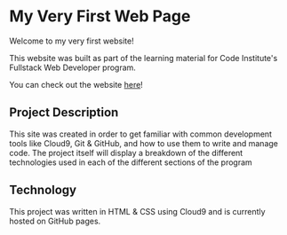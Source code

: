# My Very First Web Page

Welcome to my very first website!

This website was built as part of the learning material for Code Institute's Fullstack Web Developer program.

You can check out the website [here](https://5500-harmeetkaur-codeintitut-c5f9d18mjyf.ws.codeinstitute-ide.net/index.html)!

## Project Description

This site was created in order to get familiar with common development tools like Cloud9, Git & GitHub, and how to use them to write and manage code. The project itself will display a breakdown of the different technologies used in each of the different sections of the program

## Technology

This project was written in HTML & CSS using Cloud9 and is currently hosted on GitHub pages.